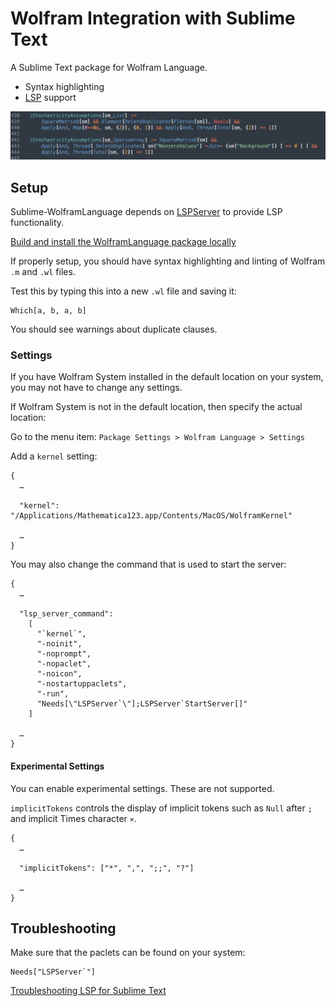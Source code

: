 # Wolfram Integration with Sublime Text

A Sublime Text package for Wolfram Language.

* Syntax highlighting
* [LSP](https://microsoft.github.io/language-server-protocol/) support

![highlighting](docs/highlighting.png)


## Setup

Sublime-WolframLanguage depends on [LSPServer](https://github.com/WolframResearch/lspserver) to provide LSP functionality.

[Build and install the WolframLanguage package locally](HowToBuild.md)

If properly setup, you should have syntax highlighting and linting of Wolfram `.m` and `.wl` files.

Test this by typing this into a new `.wl` file and saving it:
```
Which[a, b, a, b]
```

You should see warnings about duplicate clauses.


### Settings

If you have Wolfram System installed in the default location on your system, you may not have to change any settings.

If Wolfram System is not in the default location, then specify the actual location:

Go to the menu item:
`Package Settings > Wolfram Language > Settings`

Add a `kernel` setting:
```
{
  …

  "kernel": "/Applications/Mathematica123.app/Contents/MacOS/WolframKernel"

  …
}

```

You may also change the command that is used to start the server:
```
{
  …

  "lsp_server_command":
    [
      "`kernel`",
      "-noinit",
      "-noprompt",
      "-nopaclet",
      "-noicon",
      "-nostartuppaclets",
      "-run",
      "Needs[\"LSPServer`\"];LSPServer`StartServer[]"
    ]

  …
}
```

#### Experimental Settings

You can enable experimental settings. These are not supported.

`implicitTokens` controls the display of implicit tokens such as `Null` after `;` and implicit Times character `×`.

```
{
  …

  "implicitTokens": ["*", ",", ";;", "?"]

  …
}
```


## Troubleshooting

Make sure that the paclets can be found on your system:
```
Needs["LSPServer`"]
```

[Troubleshooting LSP for Sublime Text](https://lsp.sublimetext.io/troubleshooting/)
